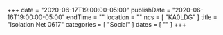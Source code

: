 +++
date = "2020-06-17T19:00:00-05:00"
publishDate = "2020-06-16T19:00:00-05:00"
endTime = ""
location = ""
ncs = [ "KA0LDG" ]
title = "Isolation Net 0617"
categories = [ "Social" ]
dates = [ "" ]
+++
